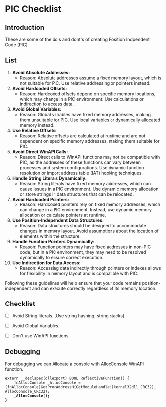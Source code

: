 # PIC Checklist



## Introduction

These are some of the do's and dont's of creating Position Indpendent Code (PIC)



## List

1. **Avoid Absolute Addresses:**
   * Reason: Absolute addresses assume a fixed memory layout, which is not suitable for PIC. Use relative addressing or pointers instead.
2. **Avoid Hardcoded Offsets:**
   * Reason: Hardcoded offsets depend on specific memory locations, which may change in a PIC environment. Use calculations or indirection to access data.
3. **Avoid Global Variables:**
   * Reason: Global variables have fixed memory addresses, making them unsuitable for PIC. Use local variables or dynamically allocated memory instead.
4. **Use Relative Offsets:**
   * Reason: Relative offsets are calculated at runtime and are not dependent on specific memory addresses, making them suitable for PIC.
5. **Avoid Direct WinAPI Calls:**
   * Reason: Direct calls to WinAPI functions may not be compatible with PIC, as the addresses of these functions can vary between processes and system configurations. Use dynamic function resolution or import address table (IAT) hooking techniques.
6. **Handle String Literals Dynamically:**
   * Reason: String literals have fixed memory addresses, which can cause issues in a PIC environment. Use dynamic memory allocation or store strings in data structures that can be relocated.
7. **Avoid Hardcoded Pointers:**
   * Reason: Hardcoded pointers rely on fixed memory addresses, which can change in a PIC environment. Instead, use dynamic memory allocation or calculate pointers at runtime.
8. **Use Position-Independent Data Structures:**
   * Reason: Data structures should be designed to accommodate changes in memory layout. Avoid assumptions about the location of elements within the structure.
9. **Handle Function Pointers Dynamically:**
   * Reason: Function pointers may have fixed addresses in non-PIC code, but in a PIC environment, they may need to be resolved dynamically to ensure correct execution.
10. **Use Indirection for Data Access:**
    * Reason: Accessing data indirectly through pointers or indexes allows for flexibility in memory layout and is compatible with PIC.

Following these guidelines will help ensure that your code remains position-independent and can execute correctly regardless of its memory location.





## Checklist

* [ ] Avoid String literals. (Use string hashing, string stacks).
* [ ] Avoid Global Variables.
* [ ] Don't use WinAPI functions.



## Debugging

For debugging we can Allocate a console with AllocConsole WinAPI function.

<pre class="language-c"><code class="lang-c">extern __declspec(dllexport) BOOL ReflectiveFunction() {
    fnAllocConsole _AllocConsole = (fnAllocConsole)GetProcAddressH(GetModuleHandleH(kernel32dll_CRC32), AllocConsole_CRC32);
<strong>    _AllocConsole();
</strong><strong>}
</strong></code></pre>
